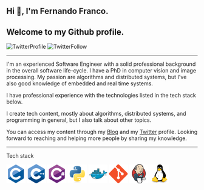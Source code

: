 ## Hi 👋, I'm Fernando Franco. 
## Welcome to my Github profile.
![TwitterProfile](https://img.shields.io/twitter/url?label=Franc0Fernand0&style=social&url=https%3A%2F%2Ftwitter.com%2FFranc0Fernand0) ![TwitterFollow](https://img.shields.io/twitter/follow/Franc0Fernand0?label=People%20following%20me&style=social)

---

I'm an experienced Software Engineer with a solid professional background in the overall software life-cycle. I have a PhD in computer vision and image processing. My passion are algorithms and distributed systems, but I've also good knowledge of embedded and real time systems.

I have professional experience with the technologies listed in the tech stack below.

I create tech content, mostly about algorithms, distributed systems, and programming in general, but I also talk about other topics. 

You can access my content through my [Blog](https://www.francofernando.com) and my [Twitter](https://twitter.com/Franc0Fernand0) profile. Looking forward to reaching and helping more people by sharing my knowledge.

---

Tech stack

<img src="https://github.com/devicons/devicon/blob/master/icons/c/c-original.svg" alt="c logo" width="50px" height="50px"> <img src="https://github.com/devicons/devicon/blob/master/icons/cplusplus/cplusplus-original.svg" alt="cpp logo" width="50px" height="50px"> <img src="https://github.com/devicons/devicon/blob/master/icons/csharp/csharp-original.svg" alt="csharp logo" width="50px" height="50px"> <img src="https://github.com/devicons/devicon/blob/master/icons/python/python-original.svg" alt="python logo" width="50px" height="50px"> <img src="https://github.com/devicons/devicon/blob/master/icons/docker/docker-original.svg" alt="docker logo" width="50px" height="50px"> <img src="https://github.com/devicons/devicon/blob/master/icons/git/git-original.svg" alt="git logo" width="50px" height="50px"> <img src="https://github.com/devicons/devicon/blob/master/icons/jenkins/jenkins-original.svg" alt="jenkins logo" width="50px" height="50px"> <img src="https://github.com/devicons/devicon/blob/master/icons/linux/linux-original.svg" alt="linux logo" width="50px" height="50px">
<!-- 
**FrancoFernando/FrancoFernando** is a ✨ _special_ ✨ repository because its `README.md` (this file) appears on your GitHub profile.

Here are some ideas to get you started:

- 🔭 I’m currently working on ...
- 🌱 I’m currently learning ...
- 👯 I’m looking to collaborate on ...
- 🤔 I’m looking for help with ...
- 💬 Ask me about ...
- 📫 How to reach me: ...
- 😄 Pronouns: ...
- ⚡ Fun fact: ...
-->
